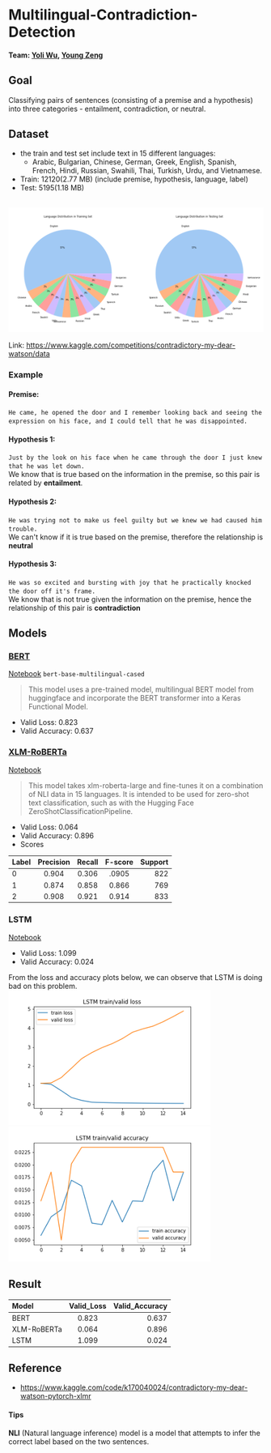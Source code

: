 # Multilingual-Contradiction-Detection
#### Team: [Yoli Wu](https://github.com/hereisyoli), [Young Zeng](https://github.com/youngzyx/)

## Goal
Classifying pairs of sentences (consisting of a premise and a hypothesis) into three categories - entailment, contradiction, or neutral.  

## Dataset
* the train and test set include text in 15  different languages:
  * Arabic, Bulgarian, Chinese, German, Greek, English, Spanish, French, Hindi, Russian, Swahili, Thai, Turkish, Urdu, and Vietnamese.
* Train: 12120(2.77 MB) (include premise, hypothesis, language, label)
* Test: 5195(1.18 MB)
<br/>
<img src = 'img/language.png' width = '800' >


Link: https://www.kaggle.com/competitions/contradictory-my-dear-watson/data 

### Example
#### Premise:
`He came, he opened the door and I remember looking back and seeing the expression on his face, and I could tell that he was disappointed.`

#### Hypothesis 1:
`Just by the look on his face when he came through the door I just knew that he was let down.`<br/>
We know that is true based on the information in the premise, so this pair is related by **entailment**.

#### Hypothesis 2:
`He was trying not to make us feel guilty but we knew we had caused him trouble.`<br/>
We can't know if it is true based on the premise, therefore the relationship is **neutral**

#### Hypothesis 3:
`He was so excited and bursting with joy that he practically knocked the door off it's frame.` <br/>
We know that is not true given the information on the premise, hence the relationship of this pair is **contradiction**


## Models
### [BERT](https://huggingface.co/docs/transformers/model_doc/bert#tfbertmodel)
[Notebook](https://github.com/youngzyx/Multilingual-Contradiction-Detection/blob/main/nlp_tensorflow_BERT.ipynb)
 `bert-base-multilingual-cased`
> This model uses a pre-trained model, multilingual BERT model from huggingface and incorporate the BERT transformer into a Keras Functional Model.
 
* Valid Loss: 0.823
* Valid Accuracy: 0.637


### [XLM-RoBERTa](https://huggingface.co/joeddav/xlm-roberta-large-xnli)
[Notebook](https://github.com/youngzyx/Multilingual-Contradiction-Detection/blob/main/xlm_Roberta.ipynb)
> This model takes xlm-roberta-large and fine-tunes it on a combination of NLI data in 15 languages. It is intended to be used for zero-shot text classification, such as with the Hugging Face ZeroShotClassificationPipeline. <br/>


* Valid Loss: 0.064
* Valid Accuracy: 0.896
* Scores<br/>


|Label|Precision|Recall|F-score|Support|
|:----|:-------:|:-----:|:-----:|-----:|
|0|0.904|0.306|.0905|822|
|1|0.874|0.858|0.866|769|
|2|0.908|0.921|0.914|833|


### LSTM
[Notebook](https://github.com/youngzyx/Multilingual-Contradiction-Detection/blob/main/lstm_final.ipynb)

* Valid Loss: 1.099
* Valid Accuracy: 0.024
 
From the loss and accuracy plots below, we can observe that LSTM is doing bad on this problem.
<img src = 'img/lstmloss.png' width = '400' ><img src = 'img/lstmacc.png' width = '400' >
## Result


|Model|Valid_Loss|Valid_Accuracy| 
|:----|:--------:|---------:|
|BERT|0.823|0.637|
|XLM-RoBERTa|0.064|0.896|
|LSTM|1.099|0.024|



## Reference
* https://www.kaggle.com/code/k170040024/contradictory-my-dear-watson-pytorch-xlmr
#### Tips
**NLI** (Natural language inference) model is a model that attempts to infer the correct label based on the two sentences.
  
